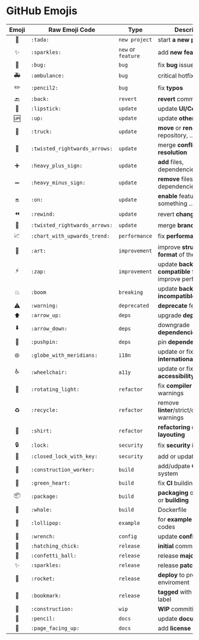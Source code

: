 # GitHub Emojis

| Emoji                      | Raw Emoji Code               | Type               | Description |
|:--------------------------:|------------------------------|--------------------|-------------|
| :tada:                     | `:tada:`                     | `new project`      | start **a new project** |
| :sparkles:                 | `:sparkles:`                 | `new` or `feature` | add **new feature** |
| :bug:                      | `:bug:`                      | `bug`              | fix **bug** issue |
| :ambulance:                | `:ambulance:`                | `bug`              | critical hotfix **bug** issue |
| :pencil2:                  | `:pencil2:`                  | `bug`              | fix **typos** |
| :back:                     | `:back:`                     | `revert`           | **revert** commiting |
| :lipstick:                 | `:lipstick:`                 | `update`           | update **UI/Cosmetic** |
| :up:                       | `:up:`                       | `update`           | update **other** |
| :truck:                    | `:truck:`                    | `update`           | **move** or **rename** files, repository, ... |
| :twisted_rightwards_arrows:| `:twisted_rightwards_arrows:`| `update`           | merge **conflict resolution** |
| :heavy_plus_sign:          | `:heavy_plus_sign:`          | `update`           | **add** files, dependencies, ... |
| :heavy_minus_sign:         | `:heavy_minus_sign:`         | `update`           | **remove** files, dependencies, ... |
| :on:                       | `:on:`                       | `update`           | **enable** feature and something ... |
| :rewind:                   | `:rewind:`                   | `update`           | revert **changes** |
| :twisted_rightwards_arrows:| `:twisted_rightwards_arrows:`| `update`           | merge **branches** |
| :chart_with_upwards_trend: | `:chart_with_upwards_trend:` | `performance`      | fix **performance** issue |
| :art:                      | `:art:`                      | `improvement`      | improve **structure / format** of the code |
| :zap:                      | `:zap:`                      | `improvement`      | update **backwards-compatible** feature, improve performance |
| :boom:                     | `:boom`                      | `breaking`         | update **backwards-incompatible** feature |
| :warning:                  | `:warning:`                  | `deprecated`       | **deprecate** feature |
| :arrow_up:                 | `:arrow_up:`                 | `deps`             | upgrade **dependencies** |
| :arrow_down:               | `:arrow_down:`               | `deps`             | downgrade **dependencies** |
| :pushpin:                  | `:pushpin:`                  | `deps`             | pin **dependencies** |
| :globe_with_meridians:     | `:globe_with_meridians:`     | `i18n`             | update or fix **internationalization** |
| :wheelchair:               | `:wheelchair:`               | `a11y`             | update or fix **accessibility** |
| :rotating_light:           | `:rotating_light:`           | `refactor`         | fix **compiler / linter** warnings |
| :recycle:                  | `:recycle:`                  | `refactor`         | remove **linter**/strict/deprecation warnings |
| :shirt:                    | `:shirt:`                    | `refactor`         | **refactoring** or code **layouting** |
| :lock:                     | `:lock:`                     | `security`         | fix **security** issue |
| :closed_lock_with_key:     | `:closed_lock_with_key:`     | `security`         | add or update **security** |
| :construction_worker:      | `:construction_worker:`      | `build`            | add/udpate **CI** build system |
| :green_heart:              | `:green_heart:`              | `build`            | fix **CI** building |
| :package:                  | `:package:`                  | `build`            | **packaging** or **bundling** or **building** |
| :whale:                    | `:whale:`                    | `build`            | Dockerfile |
| :lollipop:                 | `:lollipop:`                 | `example`          | for **example** or **demo** codes |
| :wrench:                   | `:wrench:`                   | `config`           | update **configuration** |
| :hatching_chick:           | `:hatching_chick:`           | `release`          | **initial** commit |
| :confetti_ball:            | `:confetti_ball:`            | `release`          | release **major** version |
| :sparkles:                 | `:sparkles:`                 | `release`          | release **patch** version |
| :rocket:                   | `:rocket:`                   | `release`          | **deploy** to production enviroment |
| :bookmark:                 | `:bookmark:`                 | `release`          | **tagged** with version label |
| :construction:             | `:construction:`             | `wip`              | **WIP** commiting |
| :pencil:                   | `:pencil:`                   | `docs`             | update **documentation** |
| :page_facing_up:           | `:page_facing_up:`           | `docs`             | add **license** |

